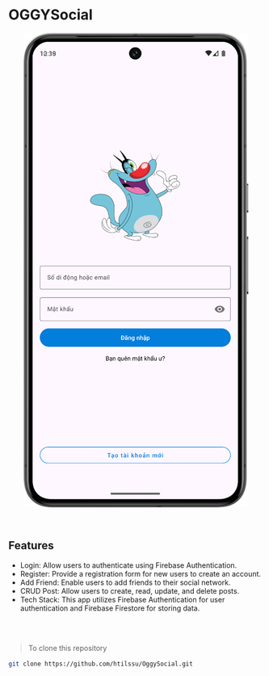 # OGGYSocial

<div style="text-align: center;">

![oggysocial](./image/image.png)</div>

<br>

## Features

- Login: Allow users to authenticate using Firebase Authentication.
- Register: Provide a registration form for new users to create an account.
- Add Friend: Enable users to add friends to their social network.
- CRUD Post: Allow users to create, read, update, and delete posts.
- Tech Stack: This app utilizes Firebase Authentication for user authentication and Firebase
  Firestore for storing data.

<br>
<br>

> To clone this repository

```sh
git clone https://github.com/htilssu/OggySocial.git
```